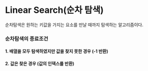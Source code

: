 # Linear Search(순차 탐색)

순차탐색은 원하는 키값을 가지는 요소를 만날 때까지 탐색하는 알고리즘이다.

### 순차탐색의 종료조건
#### 1. 배열을 모두 탐색하였지만 값을 찾지 못한 경우 (-1 반환)
#### 2. 값은 찾은 경우 (값의 인덱스를 반환)